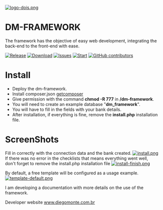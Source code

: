 [![logo-dois.png](https://i.postimg.cc/Cx4t3LZN/logo-dois.png)](https://diegomonte.com.br)
# DM-FRAMEWORK

The framework has the objective of easy web development, integrating the back-end to the front-end with ease.

[![Release](https://img.shields.io/github/v/release/diego-monte/dm-framework?color=brightgreen)](https://github.com/diego-monte/dm-framework/releases)
[![Download](https://img.shields.io/github/downloads/diego-monte/dm-framework/total?color=brightgreen)]()
[![Issues](https://img.shields.io/github/issues/diego-monte/dm-framework?color=brightgreen)](https://github.com/diego-monte/dm-framework/issues)
[![Start](https://img.shields.io/github/stars/diego-monte/dm-framework?color=brightgreen)](https://github.com/diego-monte/dm-framework/stargazers)
[![GitHub contributors](https://img.shields.io/github/contributors/diego-monte/dm-framework?color=brightgreen)](https://GitHub.com/diego-monte/dm-framework/graphs/contributors/)



# Install
* Deploy the dm-framework.
* Install composer.json [getcomposer](https://getcomposer.org/download/ "site getcomposer")
* Give permission with the command <b>chmod -R 777</b> in <b>/dm-framework</b>.
* You will need to create an example database "<b>dm_framework</b>".
* You will have to fill in the fields with your bank details.
* After installation, if everything is fine, remove the <b>install.php</b> installation file.

# ScreenShots
Fill in correctly with the connection data and the bank created.
[![install.png](https://i.postimg.cc/yNGJsRWX/install.png)](https://diegomonte.com.br)
If there was no error in the checklists that means everything went well, don't forget to remove the install.php installation file
[![install-finish.png](https://i.postimg.cc/L6fHYtfc/install-finish.png)](https://diegomonte.com.br)

By default, a free template will be configured as a usage example.
[![template-default.png](https://i.postimg.cc/tgRZNSNZ/template-default.png)](https://diegomonte.com.br)

I am developing a documentation with more details on the use of the framework.

Developer website
www.diegomonte.com.br
